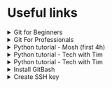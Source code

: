 # Useful links
<details>
  <summary>Git for Beginners</summary>
  https://www.youtube.com/watch?v=8JJ101D3knE
</details>

<details>
  <summary>Git For Professionals</summary>
  https://www.youtube.com/watch?v=Uszj_k0DGsg&list=PLOBN4Phb8PGHvXhLpU9v-nTsgQRxUR7-R&index=1
</details>

<details>
  <summary>Python tutorial - Mosh (first 4h)</summary>
  https://www.youtube.com/watch?v=_uQrJ0TkZlc&t=17383s
</details>

<details>
  <summary>Python tutorial - Tech with Tim</summary>
  https://www.youtube.com/watch?v=sxTmJE4k0ho
</details>

<details>
  <summary>Python tutorial - Tech with Tim</summary>
  https://www.youtube.com/watch?v=sxTmJE4k0ho
</details>

<details>
<summary>Install GitBash</summary>
  Git for Windows provides a BASH emulation used to run Git from the command line.  
  <a href="https://gitforwindows.org">GitBash</a>
</details>

<details>
<summary>Create SSH key</summary>
  SSH keys are used to authenticate and establish the connection from your machine to the server in order to establish a secure environment for file transferring, command-line execution and port forwarding. 
  <a href="https://www.youtube.com/watch?v=WgZIv5HI44o "SSH Key"">Youtube Tutorial Video</a>   
  
  Alternatively, you can use the github documentation.  
  - [Generate SSH Key](https://docs.github.com/en/authentication/connecting-to-github-with-ssh/generating-a-new-ssh-key-and-adding-it-to-the-ssh-agent)  
  - [Add SSH Key](https://docs.github.com/en/authentication/connecting-to-github-with-ssh/adding-a-new-ssh-key-to-your-github-account)
</details>  